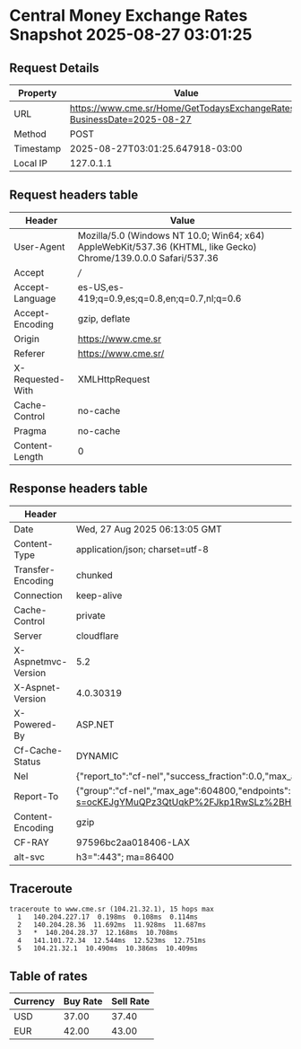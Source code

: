 # Central Money Exchange Rates Snapshot 2025-08-27 03:01:25
## Request Details

| Property | Value |
|----------|-------|
| URL | https://www.cme.sr/Home/GetTodaysExchangeRates/?BusinessDate=2025-08-27 |
| Method | POST |
| Timestamp | 2025-08-27T03:01:25.647918-03:00 |
| Local IP | 127.0.1.1 |
    
## Request headers table

| Header | Value |
|--------|-------|
| User-Agent | Mozilla/5.0 (Windows NT 10.0; Win64; x64) AppleWebKit/537.36 (KHTML, like Gecko) Chrome/139.0.0.0 Safari/537.36 |
| Accept | */* |
| Accept-Language | es-US,es-419;q=0.9,es;q=0.8,en;q=0.7,nl;q=0.6 |
| Accept-Encoding | gzip, deflate |
| Origin | https://www.cme.sr |
| Referer | https://www.cme.sr/ |
| X-Requested-With | XMLHttpRequest |
| Cache-Control | no-cache |
| Pragma | no-cache |
| Content-Length | 0 |

    
## Response headers table
| Header | Value |
|--------|-------|
| Date | Wed, 27 Aug 2025 06:13:05 GMT |
| Content-Type | application/json; charset=utf-8 |
| Transfer-Encoding | chunked |
| Connection | keep-alive |
| Cache-Control | private |
| Server | cloudflare |
| X-Aspnetmvc-Version | 5.2 |
| X-Aspnet-Version | 4.0.30319 |
| X-Powered-By | ASP.NET |
| Cf-Cache-Status | DYNAMIC |
| Nel | {"report_to":"cf-nel","success_fraction":0.0,"max_age":604800} |
| Report-To | {"group":"cf-nel","max_age":604800,"endpoints":[{"url":"https://a.nel.cloudflare.com/report/v4?s=ocKEJgYMuQPz3QtUqkP%2FJkp1RwSLz%2BHP%2F7a9zJO1Cwxf0aJm9Q%2BHUzHVJuuPkl8HESBwiHj0kw1O5QCCjEQs8qre33QssRJ86GQ%3D"}]} |
| Content-Encoding | gzip |
| CF-RAY | 97596bc2aa018406-LAX |
| alt-svc | h3=":443"; ma=86400 |

## Traceroute 

```
traceroute to www.cme.sr (104.21.32.1), 15 hops max
  1   140.204.227.17  0.198ms  0.108ms  0.114ms 
  2   140.204.28.36  11.692ms  11.928ms  11.687ms 
  3   *  140.204.28.37  12.168ms  10.708ms 
  4   141.101.72.34  12.544ms  12.523ms  12.751ms 
  5   104.21.32.1  10.490ms  10.386ms  10.409ms 

```


## Table of rates

| Currency | Buy Rate | Sell Rate |
|----------|----------|-----------|
| USD | 37.00 | 37.40 |
| EUR | 42.00 | 43.00 |
